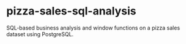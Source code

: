 # pizza-sales-sql-analysis
 SQL-based business analysis and window functions on a pizza sales dataset using PostgreSQL.
